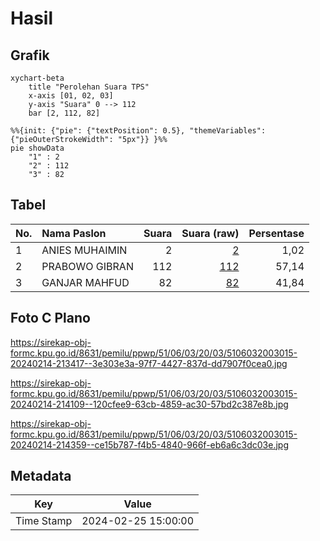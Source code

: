 # Hasil

## Grafik

```mermaid
xychart-beta
    title "Perolehan Suara TPS"
    x-axis [01, 02, 03]
    y-axis "Suara" 0 --> 112
    bar [2, 112, 82]
```

```mermaid
%%{init: {"pie": {"textPosition": 0.5}, "themeVariables": {"pieOuterStrokeWidth": "5px"}} }%%
pie showData
    "1" : 2
    "2" : 112
    "3" : 82
```

## Tabel

| No. | Nama Paslon    | Suara | Suara (raw) | Persentase |
|:--- |:-------------- | -----:| -----------:| ----------:|
| 1   | ANIES MUHAIMIN | 2     | [2][p-1]    | 1,02       |
| 2   | PRABOWO GIBRAN | 112   | [112][p-2]  | 57,14      |
| 3   | GANJAR MAHFUD  | 82    | [82][p-3]   | 41,84      |


[p-1]: https://github.com/gigit-pemilu/pemilu-2024-51-bali/blob/main/pilpres/hitung-suara/sub/51-bali/sub/06-bangli/sub/03-tembuku/sub/2003-yangapi/sub/015-tps/sub/paslon-1.txt
[p-2]: https://github.com/gigit-pemilu/pemilu-2024-51-bali/blob/main/pilpres/hitung-suara/sub/51-bali/sub/06-bangli/sub/03-tembuku/sub/2003-yangapi/sub/015-tps/sub/paslon-2.txt
[p-3]: https://github.com/gigit-pemilu/pemilu-2024-51-bali/blob/main/pilpres/hitung-suara/sub/51-bali/sub/06-bangli/sub/03-tembuku/sub/2003-yangapi/sub/015-tps/sub/paslon-3.txt

## Foto C Plano

https://sirekap-obj-formc.kpu.go.id/8631/pemilu/ppwp/51/06/03/20/03/5106032003015-20240214-213417--3e303e3a-97f7-4427-837d-dd7907f0cea0.jpg

https://sirekap-obj-formc.kpu.go.id/8631/pemilu/ppwp/51/06/03/20/03/5106032003015-20240214-214109--120cfee9-63cb-4859-ac30-57bd2c387e8b.jpg

https://sirekap-obj-formc.kpu.go.id/8631/pemilu/ppwp/51/06/03/20/03/5106032003015-20240214-214359--ce15b787-f4b5-4840-966f-eb6a6c3dc03e.jpg


## Metadata

| Key        | Value               |
| ---------- | ------------------- |
| Time Stamp | 2024-02-25 15:00:00 |



